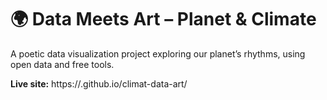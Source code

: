 # 🌍 Data Meets Art – Planet & Climate
A poetic data visualization project exploring our planet’s rhythms, using open data and free tools.

**Live site:** https://<your-github-username>.github.io/climat-data-art/
